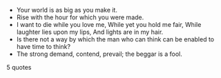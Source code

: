  - Your world is as big as you make it.
 - Rise with the hour for which you were made.
 - I want to die while you love me, While yet you hold me fair, While laughter lies upon my lips, And lights are in my hair.
 - Is there not a way by which the man who can think can be enabled to have time to think?
 - The strong demand, contend, prevail; the beggar is a fool.

5 quotes